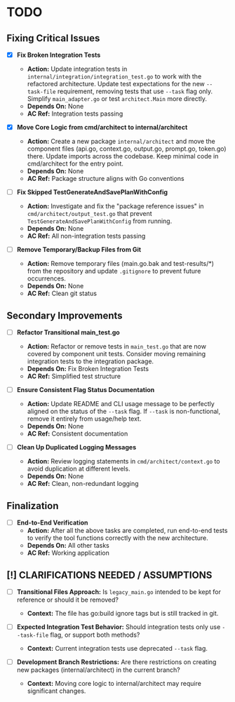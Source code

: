 # TODO

## Fixing Critical Issues

- [x] **Fix Broken Integration Tests**
  - **Action:** Update integration tests in `internal/integration/integration_test.go` to work with the refactored architecture. Update test expectations for the new `--task-file` requirement, removing tests that use `--task` flag only. Simplify `main_adapter.go` or test `architect.Main` more directly.
  - **Depends On:** None
  - **AC Ref:** Integration tests passing

- [x] **Move Core Logic from cmd/architect to internal/architect**
  - **Action:** Create a new package `internal/architect` and move the component files (api.go, context.go, output.go, prompt.go, token.go) there. Update imports across the codebase. Keep minimal code in cmd/architect for the entry point. 
  - **Depends On:** None
  - **AC Ref:** Package structure aligns with Go conventions

- [ ] **Fix Skipped TestGenerateAndSavePlanWithConfig**
  - **Action:** Investigate and fix the "package reference issues" in `cmd/architect/output_test.go` that prevent `TestGenerateAndSavePlanWithConfig` from running.
  - **Depends On:** None
  - **AC Ref:** All non-integration tests passing

- [ ] **Remove Temporary/Backup Files from Git**
  - **Action:** Remove temporary files (main.go.bak and test-results/*) from the repository and update `.gitignore` to prevent future occurrences.
  - **Depends On:** None
  - **AC Ref:** Clean git status

## Secondary Improvements

- [ ] **Refactor Transitional main_test.go**
  - **Action:** Refactor or remove tests in `main_test.go` that are now covered by component unit tests. Consider moving remaining integration tests to the integration package.
  - **Depends On:** Fix Broken Integration Tests 
  - **AC Ref:** Simplified test structure

- [ ] **Ensure Consistent Flag Status Documentation**
  - **Action:** Update README and CLI usage message to be perfectly aligned on the status of the `--task` flag. If `--task` is non-functional, remove it entirely from usage/help text.
  - **Depends On:** None
  - **AC Ref:** Consistent documentation

- [ ] **Clean Up Duplicated Logging Messages**
  - **Action:** Review logging statements in `cmd/architect/context.go` to avoid duplication at different levels.
  - **Depends On:** None 
  - **AC Ref:** Clean, non-redundant logging

## Finalization

- [ ] **End-to-End Verification**
  - **Action:** After all the above tasks are completed, run end-to-end tests to verify the tool functions correctly with the new architecture.
  - **Depends On:** All other tasks
  - **AC Ref:** Working application

## [!] CLARIFICATIONS NEEDED / ASSUMPTIONS

- [ ] **Transitional Files Approach:** Is `legacy_main.go` intended to be kept for reference or should it be removed?
  - **Context:** The file has go:build ignore tags but is still tracked in git.

- [ ] **Expected Integration Test Behavior:** Should integration tests only use `--task-file` flag, or support both methods?
  - **Context:** Current integration tests use deprecated `--task` flag.

- [ ] **Development Branch Restrictions:** Are there restrictions on creating new packages (internal/architect) in the current branch?
  - **Context:** Moving core logic to internal/architect may require significant changes.
